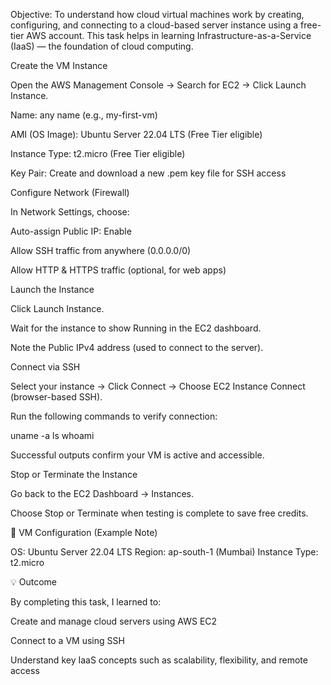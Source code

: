 Objective: To understand how cloud virtual machines work by creating, configuring, and connecting to a cloud-based server instance using a free-tier AWS account.
This task helps in learning Infrastructure-as-a-Service (IaaS) — the foundation of cloud computing.   

Create the VM Instance

Open the AWS Management Console → Search for EC2 → Click Launch Instance.

Name: any name (e.g., my-first-vm)

AMI (OS Image): Ubuntu Server 22.04 LTS (Free Tier eligible)

Instance Type: t2.micro (Free Tier eligible)

Key Pair: Create and download a new .pem key file for SSH access

Configure Network (Firewall)

In Network Settings, choose:

Auto-assign Public IP: Enable

Allow SSH traffic from anywhere (0.0.0.0/0)

Allow HTTP & HTTPS traffic (optional, for web apps)

Launch the Instance

Click Launch Instance.

Wait for the instance to show Running in the EC2 dashboard.

Note the Public IPv4 address (used to connect to the server).

Connect via SSH

Select your instance → Click Connect → Choose EC2 Instance Connect (browser-based SSH).

Run the following commands to verify connection:

uname -a
ls
whoami


Successful outputs confirm your VM is active and accessible.

Stop or Terminate the Instance

Go back to the EC2 Dashboard → Instances.

Choose Stop or Terminate when testing is complete to save free credits.

🧩 VM Configuration (Example Note)

OS: Ubuntu Server 22.04 LTS
Region: ap-south-1 (Mumbai)
Instance Type: t2.micro

💡 Outcome

By completing this task, I learned to:

Create and manage cloud servers using AWS EC2

Connect to a VM using SSH

Understand key IaaS concepts such as scalability, flexibility, and remote access
